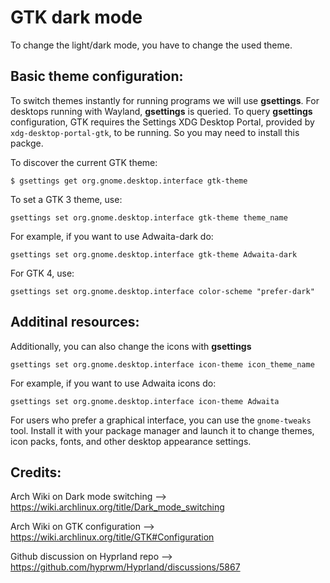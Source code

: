 # GTK dark mode

To change the light/dark mode, you have to change the used theme. 

## Basic theme configuration:

To switch themes instantly for running programs we will use **gsettings**. For desktops running with Wayland, **gsettings** is queried. To query **gsettings** configuration, GTK requires the Settings XDG Desktop Portal, provided by `xdg-desktop-portal-gtk`, to be running. So you may need to install this packge. 

To discover the current GTK theme:

```
$ gsettings get org.gnome.desktop.interface gtk-theme
```

To set a GTK 3 theme, use:

```
gsettings set org.gnome.desktop.interface gtk-theme theme_name
```

For example, if you want to use Adwaita-dark do:

```
gsettings set org.gnome.desktop.interface gtk-theme Adwaita-dark
```

For GTK 4, use: 

```
gsettings set org.gnome.desktop.interface color-scheme "prefer-dark"
```

##  Additinal resources:

Additionally, you can also change the icons with **gsettings**

```
gsettings set org.gnome.desktop.interface icon-theme icon_theme_name
```

For example, if you want to use Adwaita icons do:

```
gsettings set org.gnome.desktop.interface icon-theme Adwaita
```


For users who prefer a graphical interface, you can use the `gnome-tweaks` tool. Install it with your package manager and launch it to change themes, icon packs, fonts, and other desktop appearance settings.

## Credits:

Arch Wiki on Dark mode switching --> https://wiki.archlinux.org/title/Dark_mode_switching

Arch Wiki on GTK configuration --> https://wiki.archlinux.org/title/GTK#Configuration

Github discussion on Hyprland repo --> https://github.com/hyprwm/Hyprland/discussions/5867


